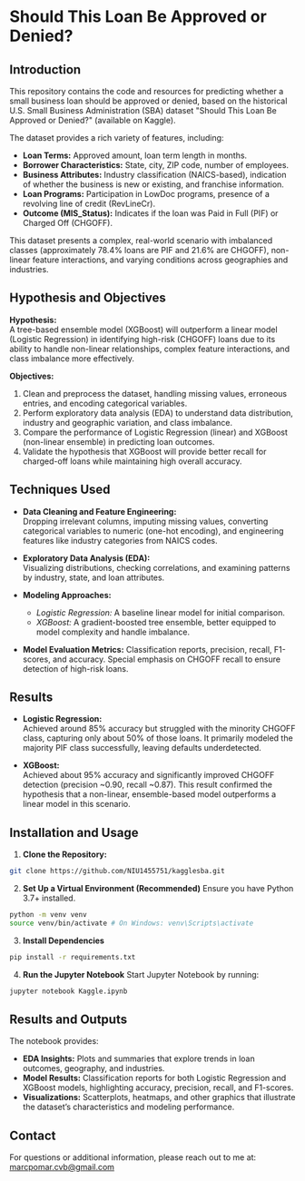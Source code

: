 # Should This Loan Be Approved or Denied?

## Introduction
This repository contains the code and resources for predicting whether a small business loan should be approved or denied, based on the historical U.S. Small Business Administration (SBA) dataset "Should This Loan Be Approved or Denied?" (available on Kaggle).

The dataset provides a rich variety of features, including:
- **Loan Terms:** Approved amount, loan term length in months.
- **Borrower Characteristics:** State, city, ZIP code, number of employees.
- **Business Attributes:** Industry classification (NAICS-based), indication of whether the business is new or existing, and franchise information.
- **Loan Programs:** Participation in LowDoc programs, presence of a revolving line of credit (RevLineCr).
- **Outcome (MIS_Status):** Indicates if the loan was Paid in Full (PIF) or Charged Off (CHGOFF).

This dataset presents a complex, real-world scenario with imbalanced classes (approximately 78.4% loans are PIF and 21.6% are CHGOFF), non-linear feature interactions, and varying conditions across geographies and industries.

## Hypothesis and Objectives
**Hypothesis:**  
A tree-based ensemble model (XGBoost) will outperform a linear model (Logistic Regression) in identifying high-risk (CHGOFF) loans due to its ability to handle non-linear relationships, complex feature interactions, and class imbalance more effectively.

**Objectives:**
1. Clean and preprocess the dataset, handling missing values, erroneous entries, and encoding categorical variables.
2. Perform exploratory data analysis (EDA) to understand data distribution, industry and geographic variation, and class imbalance.
3. Compare the performance of Logistic Regression (linear) and XGBoost (non-linear ensemble) in predicting loan outcomes.
4. Validate the hypothesis that XGBoost will provide better recall for charged-off loans while maintaining high overall accuracy.

## Techniques Used
- **Data Cleaning and Feature Engineering:**  
  Dropping irrelevant columns, imputing missing values, converting categorical variables to numeric (one-hot encoding), and engineering features like industry categories from NAICS codes.
  
- **Exploratory Data Analysis (EDA):**  
  Visualizing distributions, checking correlations, and examining patterns by industry, state, and loan attributes.
  
- **Modeling Approaches:**
  - *Logistic Regression:* A baseline linear model for initial comparison.
  - *XGBoost:* A gradient-boosted tree ensemble, better equipped to model complexity and handle imbalance.
  
- **Model Evaluation Metrics:**
  Classification reports, precision, recall, F1-scores, and accuracy. Special emphasis on CHGOFF recall to ensure detection of high-risk loans.

## Results
- **Logistic Regression:**  
  Achieved around 85% accuracy but struggled with the minority CHGOFF class, capturing only about 50% of those loans. It primarily modeled the majority PIF class successfully, leaving defaults underdetected.
  
- **XGBoost:**  
  Achieved about 95% accuracy and significantly improved CHGOFF detection (precision ~0.90, recall ~0.87). This result confirmed the hypothesis that a non-linear, ensemble-based model outperforms a linear model in this scenario.

## Installation and Usage
1. **Clone the Repository:**
 ```bash
 git clone https://github.com/NIU1455751/kagglesba.git
 ```
   
2. **Set Up a Virtual Environment (Recommended)**
Ensure you have Python 3.7+ installed.

  ```bash
  python -m venv venv
  source venv/bin/activate # On Windows: venv\Scripts\activate
  ```

3. **Install Dependencies** 
  ```bash
  pip install -r requirements.txt
  ```
4.  **Run the Jupyter Notebook**
Start Jupyter Notebook by running:
  ```bash
  jupyter notebook Kaggle.ipynb
  ```
## Results and Outputs
The notebook provides:
- **EDA Insights:** Plots and summaries that explore trends in loan outcomes, geography, and industries.
- **Model Results:** Classification reports for both Logistic Regression and XGBoost models, highlighting accuracy, precision, recall, and F1-scores.
- **Visualizations:** Scatterplots, heatmaps, and other graphics that illustrate the dataset’s characteristics and modeling performance.

## Contact
For questions or additional information, please reach out to me at: marcpomar.cvb@gmail.com


